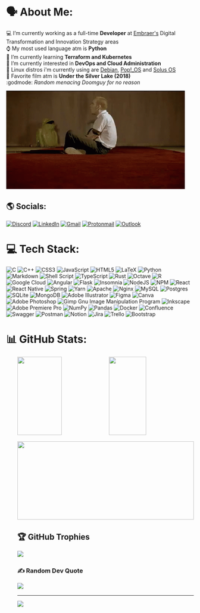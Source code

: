 # 🗣️ About Me:
💻 I’m currently working as a full-time <strong>Developer</strong> at [Embraer's](https://www.linkedin.com/company/embraer/mycompany/verification/) Digital Transformation and Innovation Strategy areas<br>⌚ My most used language atm is <strong>Python</strong><br>📕  I’m currently learning <strong>Terraform and Kubernetes</strong><br>🔬  I’m currently interested in <strong>DevOps and Cloud Administration</strong><br>🐧  Linux distros i'm currently using are [Debian](https://www.debian.org/index.pt.html), [Pop!_OS](https://pop.system76.com/) and [Solus OS](https://getsol.us/)<br>📼 Favorite film atm is <strong>Under the Silver Lake (2018)</strong><br> :godmode: *Random menacing Doomguy for no reason*

![til](https://raw.githubusercontent.com/Eric-chagas/Eric-chagas/main/assets/mark.webp)

## 🌎 Socials:

[![Discord](https://img.shields.io/badge/Discord-%237289DA.svg?logo=discord&logoColor=white&style=for-the-badge)](https://discord.gg/P4percut#5598) 
[![LinkedIn](https://img.shields.io/badge/LinkedIn-%230077B5.svg?logo=linkedin&logoColor=white&style=for-the-badge)](https://linkedin.com/in/eric-chagas-de-oliveira-832487181/)
[![Gmail](https://img.shields.io/badge/Gmail-D14836?style=for-the-badge&logo=gmail&logoColor=white)](mailto:eric.chagas1221@gmail.com)
[![Protonmail](https://img.shields.io/badge/ProtonMail-8B89CC?style=for-the-badge&logo=protonmail&logoColor=white
)](mailto:eric_chagaso@protonmail.com)
[![Outlook](https://img.shields.io/badge/Microsoft_Outlook-0078D4?style=for-the-badge&logo=microsoft-outlook&logoColor=white
)](mailto:eric_chagas12@outlook.com)

# 💻 Tech Stack:
![C](https://img.shields.io/badge/c-%2300599C.svg?style=flat&logo=c&logoColor=white) ![C++](https://img.shields.io/badge/c++-%2300599C.svg?style=flat&logo=c%2B%2B&logoColor=white) ![CSS3](https://img.shields.io/badge/css3-%231572B6.svg?style=flat&logo=css3&logoColor=white) ![JavaScript](https://img.shields.io/badge/javascript-%23323330.svg?style=flat&logo=javascript&logoColor=%23F7DF1E) ![HTML5](https://img.shields.io/badge/html5-%23E34F26.svg?style=flat&logo=html5&logoColor=white) ![LaTeX](https://img.shields.io/badge/latex-%23008080.svg?style=flat&logo=latex&logoColor=white) ![Python](https://img.shields.io/badge/python-3670A0?style=flat&logo=python&logoColor=ffdd54) ![Markdown](https://img.shields.io/badge/markdown-%23000000.svg?style=flat&logo=markdown&logoColor=white) ![Shell Script](https://img.shields.io/badge/shell_script-%23121011.svg?style=flat&logo=gnu-bash&logoColor=white) ![TypeScript](https://img.shields.io/badge/typescript-%23007ACC.svg?style=flat&logo=typescript&logoColor=white) ![Rust](https://img.shields.io/badge/rust-%23000000.svg?style=flat&logo=rust&logoColor=white) ![Octave](https://img.shields.io/badge/OCTAVE-darkblue?style=flat&logo=octave&logoColor=fcd683) ![R](https://img.shields.io/badge/r-%23276DC3.svg?style=flat&logo=r&logoColor=white) ![Google Cloud](https://img.shields.io/badge/Google%20Cloud-%234285F4.svg?style=flat&logo=google-cloud&logoColor=white) ![Angular](https://img.shields.io/badge/angular-%23DD0031.svg?style=flat&logo=angular&logoColor=white) ![Flask](https://img.shields.io/badge/flask-%23000.svg?style=flat&logo=flask&logoColor=white) ![Insomnia](https://img.shields.io/badge/Insomnia-black?style=flat&logo=insomnia&logoColor=5849BE) ![NodeJS](https://img.shields.io/badge/node.js-6DA55F?style=flat&logo=node.js&logoColor=white) ![NPM](https://img.shields.io/badge/NPM-%23000000.svg?style=flat&logo=npm&logoColor=white) ![React](https://img.shields.io/badge/react-%2320232a.svg?style=flat&logo=react&logoColor=%2361DAFB) ![React Native](https://img.shields.io/badge/react_native-%2320232a.svg?style=flat&logo=react&logoColor=%2361DAFB) ![Spring](https://img.shields.io/badge/spring-%236DB33F.svg?style=flat&logo=spring&logoColor=white) ![Yarn](https://img.shields.io/badge/yarn-%232C8EBB.svg?style=flat&logo=yarn&logoColor=white) ![Apache](https://img.shields.io/badge/apache-%23D42029.svg?style=flat&logo=apache&logoColor=white) ![Nginx](https://img.shields.io/badge/nginx-%23009639.svg?style=flat&logo=nginx&logoColor=white) ![MySQL](https://img.shields.io/badge/mysql-%2300f.svg?style=flat&logo=mysql&logoColor=white) ![Postgres](https://img.shields.io/badge/postgres-%23316192.svg?style=flat&logo=postgresql&logoColor=white) ![SQLite](https://img.shields.io/badge/sqlite-%2307405e.svg?style=flat&logo=sqlite&logoColor=white) ![MongoDB](https://img.shields.io/badge/MongoDB-%234ea94b.svg?style=flat&logo=mongodb&logoColor=white) ![Adobe Illustrator](https://img.shields.io/badge/adobeillustrator-%23FF9A00.svg?style=flat&logo=adobeillustrator&logoColor=white) 	![Figma](https://img.shields.io/badge/figma-%23F24E1E.svg?style=flat&logo=figma&logoColor=white) ![Canva](https://img.shields.io/badge/Canva-%2300C4CC.svg?style=flat&logo=Canva&logoColor=white) ![Adobe Photoshop](https://img.shields.io/badge/adobephotoshop-%2331A8FF.svg?style=flat&logo=adobephotoshop&logoColor=white) ![Gimp Gnu Image Manipulation Program](https://img.shields.io/badge/Gimp-657D8B?style=flat&logo=gimp&logoColor=FFFFFF) ![Inkscape](https://img.shields.io/badge/Inkscape-e0e0e0?style=flat&logo=inkscape&logoColor=080A13) ![Adobe Premiere Pro](https://img.shields.io/badge/Adobe%20Premiere%20Pro-9999FF.svg?style=flat&logo=Adobe%20Premiere%20Pro&logoColor=white) ![NumPy](https://img.shields.io/badge/numpy-%23013243.svg?style=flat&logo=numpy&logoColor=white) ![Pandas](https://img.shields.io/badge/pandas-%23150458.svg?style=flat&logo=pandas&logoColor=white) ![Docker](https://img.shields.io/badge/docker-%230db7ed.svg?style=flat&logo=docker&logoColor=white) ![Confluence](https://img.shields.io/badge/confluence-%23172BF4.svg?style=flat&logo=confluence&logoColor=white) ![Swagger](https://img.shields.io/badge/-Swagger-%23Clojure?style=flat&logo=swagger&logoColor=white) ![Postman](https://img.shields.io/badge/Postman-FF6C37?style=flat&logo=postman&logoColor=white) ![Notion](https://img.shields.io/badge/Notion-%23000000.svg?style=flat&logo=notion&logoColor=white) ![Jira](https://img.shields.io/badge/jira-%230A0FFF.svg?style=flat&logo=jira&logoColor=white) ![Trello](https://img.shields.io/badge/Trello-%23026AA7.svg?style=flat&logo=Trello&logoColor=white) ![Bootstrap](https://img.shields.io/badge/bootstrap-%23563D7C.svg?style=flat&logo=bootstrap&logoColor=white)

# 📊 GitHub Stats:

<div style="margin-left:30px">
<span>
    <img src="https://github-readme-stats.vercel.app/api?username=Eric-chagas&theme=monokai&hide_border=false&include_all_commits=true&count_private=true" height="210px" width="50%">
</span> 
<span style="margin-left: 5px;">
    <img src="https://github-readme-stats.vercel.app/api/top-langs/?username=Eric-chagas&theme=monokai&hide_border=false&include_all_commits=true&count_private=true&layout=compact" height="210px" width="46%">
</span>

<span> <img src="https://github-readme-streak-stats.herokuapp.com/?user=Eric-chagas&theme=monokai&hide_border=false" height="210px" width="100%"> </span>

## 🏆 GitHub Trophies
![](https://github-profile-trophy.vercel.app/?username=Eric-chagas&theme=monokai&no-frame=false&no-bg=false&margin-w=4)

### ✍️ Random Dev Quote
![](https://quotes-github-readme.vercel.app/api?type=horizontal&theme=tokyonight)

---
[![](https://visitcount.itsvg.in/api?id=Eric-chagas&icon=2&color=6)](https://visitcount.itsvg.in)

<!-- Proudly created with GPRM ( https://gprm.itsvg.in ) -->
